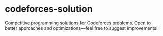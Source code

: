 # codeforces-solution
Competitive programming solutions for Codeforces problems. Open to better approaches and optimizations—feel free to suggest improvements!
